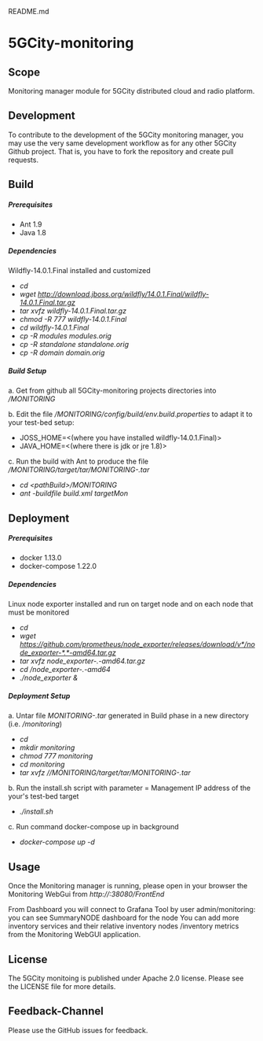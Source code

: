 README.md

# 5GCity-monitoring

## Scope

Monitoring manager module for
5GCity distributed cloud and radio platform.


## Development

To contribute to the development of the 5GCity monitoring manager,
you may use the very same development workflow
as for any other 5GCity Github project.
That is, you have to fork the repository and create pull requests.


## Build

##### Prerequisites

- Ant 1.9
- Java 1.8 

##### Dependencies

Wildfly-14.0.1.Final installed and customized

- _cd <pathBuild>_
- _wget http://download.jboss.org/wildfly/14.0.1.Final/wildfly-14.0.1.Final.tar.gz_
- _tar xvfz wildfly-14.0.1.Final.tar.gz_
- _chmod -R 777 wildfly-14.0.1.Final_
- _cd wildfly-14.0.1.Final_
- _cp -R modules modules.orig_
- _cp -R standalone standalone.orig_
- _cp -R domain domain.orig_

##### Build Setup

a. Get from github all 5GCity-monitoring projects directories into _<pathBuild>/MONITORING_

b. Edit the file _<pathBuild>/MONITORING/config/build/env.build.properties_ to adapt it to your test-bed setup:
- JOSS_HOME=<(where you have installed wildfly-14.0.1.Final)>
- JAVA_HOME=<(where there is jdk or jre 1.8)>
	
c. Run the build with Ant to produce the file _<pathBuild>/MONITORING/target/tar/MONITORING-<DATE>.tar_ 
    	
- _cd \<pathBuild\>/MONITORING_
- _ant -buildfile build.xml targetMon_



## Deployment

##### Prerequisites

- docker 1.13.0
- docker-compose 1.22.0

##### Dependencies

Linux node exporter  installed and run on target node and on each node that must be monitored

- _cd <pathRun>_
- _wget https://github.com/prometheus/node_exporter/releases/download/v*/node_exporter-*.*-amd64.tar.gz_
- _tar xvfz node_exporter-*.*-amd64.tar.gz_
- _cd <pathRun>/node_exporter-*.*-amd64_
- _./node_exporter &_

##### Deployment Setup

a. Untar file _MONITORING-<DATE>.tar_ generated in Build phase in a new directory  (i.e. _<pathRun>/monitoring_) 
    
- _cd <pathRun>_
- _mkdir monitoring_
- _chmod 777 monitoring_
- _cd monitoring_
- _tar xvfz /<pathBuild>/MONITORING/target/tar/MONITORING-<DATE>.tar_
	
b. Run the install.sh script with parameter _<IPAddressTarget>_ = Management IP address of the your's test-bed target
	
- _./install.sh <IPAddressTarget>_
	
c. Run command  docker-compose up  in background

- _docker-compose up -d_

		
## Usage

Once the Monitoring manager is running, please open in your browser the Monitoring WebGui from
_http://<IPAddressTarget>:38080/FrontEnd_

From Dashboard you will connect to Grafana Tool by user admin/monitoring:  you can see SummaryNODE dashboard for the node <IPAddressTarget>
You can add more inventory services and their relative inventory nodes /inventory metrics from the Monitoring WebGUI application.


## License

The 5GCity monitoing is published under Apache 2.0 license.
Please see the LICENSE file for more details.


## Feedback-Channel

Please use the GitHub issues for feedback.



